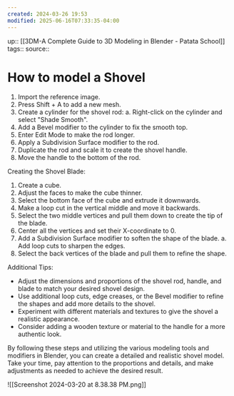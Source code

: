 ```yaml
---
created: 2024-03-26 19:53
modified: 2025-06-16T07:33:35-04:00
---
```

up::  [[3DM-A Complete Guide to 3D Modeling in Blender - Patata School]]
tags::
source::

# How to model a Shovel

1. Import the reference image.
2. Press Shift + A to add a new mesh.
3. Create a cylinder for the shovel rod:
   a. Right-click on the cylinder and select "Shade Smooth".
4. Add a Bevel modifier to the cylinder to fix the smooth top.
5. Enter Edit Mode to make the rod longer.
6. Apply a Subdivision Surface modifier to the rod.
7. Duplicate the rod and scale it to create the shovel handle.
8. Move the handle to the bottom of the rod.

Creating the Shovel Blade:
1. Create a cube.
2. Adjust the faces to make the cube thinner.
3. Select the bottom face of the cube and extrude it downwards.
4. Make a loop cut in the vertical middle and move it backwards.
5. Select the two middle vertices and pull them down to create the tip of the blade.
6. Center all the vertices and set their X-coordinate to 0.
7. Add a Subdivision Surface modifier to soften the shape of the blade.
   a. Add loop cuts to sharpen the edges.
8. Select the back vertices of the blade and pull them to refine the shape.

Additional Tips:
- Adjust the dimensions and proportions of the shovel rod, handle, and blade to match your desired shovel design.
- Use additional loop cuts, edge creases, or the Bevel modifier to refine the shapes and add more details to the shovel.
- Experiment with different materials and textures to give the shovel a realistic appearance.
- Consider adding a wooden texture or material to the handle for a more authentic look.

By following these steps and utilizing the various modeling tools and modifiers in Blender, you can create a detailed and realistic shovel model. Take your time, pay attention to the proportions and details, and make adjustments as needed to achieve the desired result.

![[Screenshot 2024-03-20 at 8.38.38 PM.png]]
